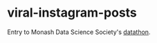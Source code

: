 # viral-instagram-posts

Entry to Monash Data Science Society's [datathon](https://www.kaggle.com/competitions/predict-viral-instagram-posts-advanced/overview).
